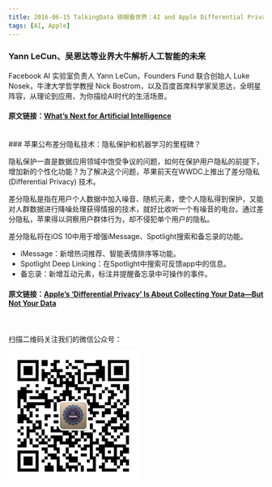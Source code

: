 ```yaml
---
title: 2016-06-15 TalkingData 锐眼看世界：AI and Apple Differential Privacy 
tags: [AI, Apple]
---
```


### Yann LeCun、吴恩达等业界大牛解析人工智能的未来

Facebook AI 实验室负责人 Yann LeCun，Founders Fund 联合创始人 Luke Nosek，牛津大学哲学教授 Nick Bostrom，以及百度首席科学家吴恩达，全明星阵容，从理论到应用，为你描绘AI时代的生活场景。

#### 原文链接：[What’s Next for Artificial Intelligence](http://www.tuicool.com/articles/2uq6Rv2)

<br>
### 苹果公布差分隐私技术：隐私保护和机器学习的里程碑？

隐私保护一直是数据应用领域中饱受争议的问题，如何在保护用户隐私的前提下，增加新的个性化功能？为了解决这个问题，苹果前天在WWDC上推出了差分隐私 (Differential Privacy) 技术。

差分隐私是指在用户个人数据中加入噪音、随机元素，使个人隐私得到保护，又能对人群数据进行降噪处理获得情报的技术，就好比收听一个有噪音的电台。通过差分隐私，苹果得以洞察用户群体行为，却不侵犯单个用户的隐私。

差分隐私将在iOS 10中用于增强iMessage、Spotlight搜索和备忘录的功能。

- iMessage：新增热词推荐、智能表情排序等功能。
- Spotlight Deep Linking：在Spotlight中搜索可反馈app中的信息。
- 备忘录：新增互动元素，标注并提醒备忘录中可操作的事件。

#### 原文链接：[Apple’s ‘Differential Privacy’ Is About Collecting Your Data—But Not ​Your Data](http://www.tuicool.com/articles/32quIbN)

<br>
<br>
扫描二维码关注我们的微信公众号：

![](/images/erweima.jpg)